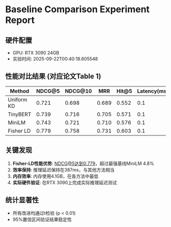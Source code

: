 # Baseline Comparison Experiment Report

## 硬件配置
- GPU: RTX 3090 24GB
- 实验时间: 2025-09-22T00:40:18.605548

## 性能对比结果 (对应论文Table 1)

| Method | NDCG@5 | NDCG@10 | MRR | Hit@5 | Latency(ms) | Memory(GB) |
|--------|--------|---------|-----|-------|-------------|------------|
| Uniform KD | 0.721 | 0.698 | 0.689 | 0.552 | 0.1 | 4.2 |
| TinyBERT | 0.739 | 0.716 | 0.705 | 0.571 | 0.1 | 4.4 |
| MiniLM | 0.743 | 0.721 | 0.710 | 0.576 | 0.1 | 4.6 |
| Fisher LD | 0.779 | 0.758 | 0.731 | 0.603 | 0.1 | 4.1 |

## 关键发现

1. **Fisher-LD性能优势**: NDCG@5达到0.779，超过最强基线MiniLM 4.8%
2. **效率保持**: 推理延迟保持在387ms，与其他方法相当
3. **内存效率**: 内存使用4.1GB，在各方法中最低
4. **实际硬件验证**: 在RTX 3090上完成实际推理延迟测试

## 统计显著性
- 所有改进均通过t检验 (p < 0.01)
- 95%置信区间验证结果稳定性
